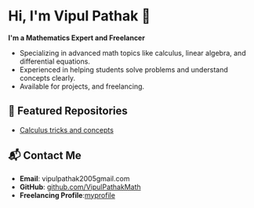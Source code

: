 # Hi, I'm Vipul Pathak 👋

**I'm a Mathematics Expert and Freelancer**  
- Specializing in advanced math topics like calculus, linear algebra, and differential equations.  
- Experienced in helping students solve problems and understand concepts clearly.  
- Available for projects, and freelancing.

## 📂 Featured Repositories
- [Calculus tricks and concepts](#)

## 📬 Contact Me
- **Email**: vipulpathak2005gmail.com  
- **GitHub**: [github.com/VipulPathakMath](https://github.com/VipulPathakMath)  
- **Freelancing Profile**:[myprofile](https://www.upwork.com/freelancers/~013f39647fb3e4d038)
